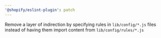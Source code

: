 ```yaml
---
'@shopify/eslint-plugin': patch
---
```


Remove a layer of indirection by specifying rules in `lib/config/*.js` files instead of having them import content from `lib/config/rules/*.js`
